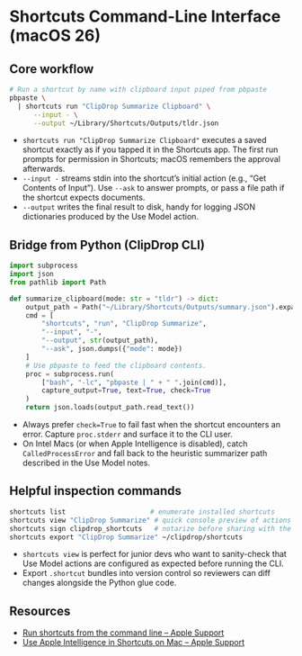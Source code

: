 # Shortcuts Command-Line Interface (macOS 26)

## Core workflow
```bash
# Run a shortcut by name with clipboard input piped from pbpaste
pbpaste \
  | shortcuts run "ClipDrop Summarize Clipboard" \
      --input - \
      --output ~/Library/Shortcuts/Outputs/tldr.json
```
- `shortcuts run "ClipDrop Summarize Clipboard"` executes a saved shortcut exactly as if you tapped it in the Shortcuts app. The first run prompts for permission in Shortcuts; macOS remembers the approval afterwards.
- `--input -` streams stdin into the shortcut’s initial action (e.g., “Get Contents of Input”). Use `--ask` to answer prompts, or pass a file path if the shortcut expects documents.
- `--output` writes the final result to disk, handy for logging JSON dictionaries produced by the Use Model action.

## Bridge from Python (ClipDrop CLI)
```python
import subprocess
import json
from pathlib import Path

def summarize_clipboard(mode: str = "tldr") -> dict:
    output_path = Path("~/Library/Shortcuts/Outputs/summary.json").expanduser()
    cmd = [
        "shortcuts", "run", "ClipDrop Summarize",
        "--input", "-",
        "--output", str(output_path),
        "--ask", json.dumps({"mode": mode})
    ]
    # Use pbpaste to feed the clipboard contents.
    proc = subprocess.run(
        ["bash", "-lc", "pbpaste | " + " ".join(cmd)],
        capture_output=True, text=True, check=True
    )
    return json.loads(output_path.read_text())
```
- Always prefer `check=True` to fail fast when the shortcut encounters an error. Capture `proc.stderr` and surface it to the CLI user.
- On Intel Macs (or when Apple Intelligence is disabled), catch `CalledProcessError` and fall back to the heuristic summarizer path described in the Use Model notes.

## Helpful inspection commands
```bash
shortcuts list                     # enumerate installed shortcuts
shortcuts view "ClipDrop Summarize" # quick console preview of actions
shortcuts sign clipdrop_shortcuts   # notarize before sharing with the team
shortcuts export "ClipDrop Summarize" ~/clipdrop/shortcuts
```
- `shortcuts view` is perfect for junior devs who want to sanity-check that Use Model actions are configured as expected before running the CLI.
- Export `.shortcut` bundles into version control so reviewers can diff changes alongside the Python glue code.

## Resources
- [Run shortcuts from the command line – Apple Support](https://support.apple.com/guide/shortcuts-mac/run-shortcuts-from-the-command-line-apd455c82f02/mac)
- [Use Apple Intelligence in Shortcuts on Mac – Apple Support](https://support.apple.com/sq-al/guide/mac-help/mchl91750563/mac)
